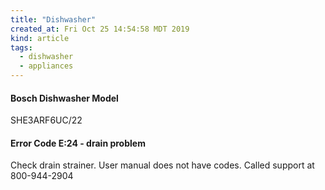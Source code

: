 ```yaml
---
title: "Dishwasher"
created_at: Fri Oct 25 14:54:58 MDT 2019
kind: article
tags:
  - dishwasher
  - appliances
---
```


<h4>Bosch Dishwasher Model</h4>

SHE3ARF6UC/22

<h4>Error Code E:24 - drain problem</h4>

Check drain strainer.
User manual does not have codes.
Called support at
800-944-2904

<!--
html boilerplate fragments
<a href="" target="_blank"></a>
<a name=""></a>
<img src="" width="400px">
<ul>
  <li></li>
  <li><a href="" target="_blank"></a></li>
</ul>
<pre>
</pre>
<p style="margin-bottom: 2em;"></p>
<hr style="border: 0; height: 3px; background: #333; background-image: linear-gradient(to right, #ccc, #333, #ccc);">
<pre><code>
</code></pre>
<math xmlns='http://www.w3.org/1998/Math/MathML' display='block'>
</math>
:-->
